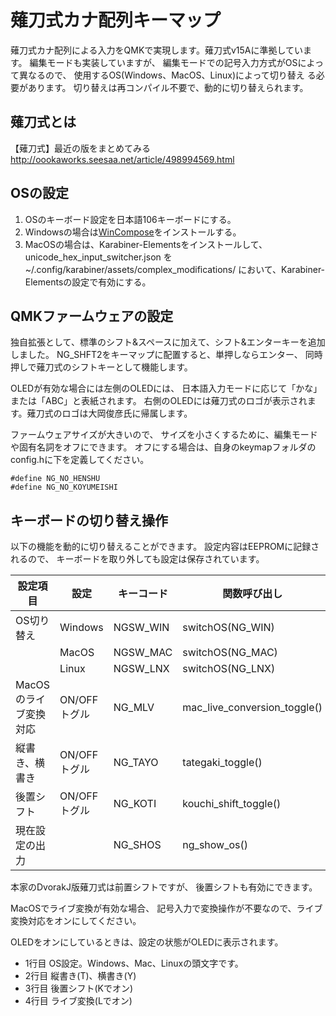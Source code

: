 # 薙刀式カナ配列キーマップ

薙刀式カナ配列による入力をQMKで実現します。薙刀式v15Aに準拠しています。
編集モードも実装していますが、
編集モードでの記号入力方式がOSによって異なるので、
使用するOS(Windows、MacOS、Linux)によって切り替え る必要があります。
切り替えは再コンパイル不要で、動的に切り替えられます。

## 薙刀式とは

【薙刀式】最近の版をまとめてみる
http://oookaworks.seesaa.net/article/498994569.html

## OSの設定

1. OSのキーボード設定を日本語106キーボードにする。
2. Windowsの場合は[WinCompose](http://wincompose.info/)をインストールする。
3. MacOSの場合は、Karabiner-Elementsをインストールして、 unicode_hex_input_switcher.json を ~/.config/karabiner/assets/complex_modifications/ において、Karabiner-Elementsの設定で有効にする。

## QMKファームウェアの設定

独自拡張として、標準のシフト&スペースに加えて、シフト&エンターキーを追加しました。
NG_SHFT2をキーマップに配置すると、単押しならエンター、
同時押しで薙刀式のシフトキーとして機能します。

OLEDが有効な場合には左側のOLEDには、
日本語入力モードに応じて「かな」または「ABC」と表紙されます。
右側のOLEDには薙刀式のロゴが表示されます。薙刀式のロゴは大岡俊彦氏に帰属します。

ファームウェアサイズが大きいので、
サイズを小さくするために、編集モードや固有名詞をオフにできます。
オフにする場合は、自身のkeymapフォルダのconfig.hに下を定義してください。
```
#define NG_NO_HENSHU
#define NG_NO_KOYUMEISHI
```

## キーボードの切り替え操作

以下の機能を動的に切り替えることができます。
設定内容はEEPROMに記録されるので、
キーボードを取り外しても設定は保存されています。

| 設定項目 | 設定 | キーコード | 関数呼び出し | 
|---|---|---|---|
| OS切り替え            | Windows  | NGSW_WIN  | switchOS(NG_WIN)  | 
|                       | MacOS    | NGSW_MAC  | switchOS(NG_MAC)  | 
|                       | Linux    | NGSW_LNX  | switchOS(NG_LNX)  | 
| MacOSのライブ変換対応 | ON/OFFトグル   | NG_MLV   | mac_live_conversion_toggle()  | 
| 縦書き、横書き        | ON/OFFトグル   | NG_TAYO    | tategaki_toggle()  | 
| 後置シフト            | ON/OFFトグル   | NG_KOTI  | kouchi_shift_toggle()  | 
| 現在設定の出力        |   | NG_SHOS   | ng_show_os()  | 

本家のDvorakJ版薙刀式は前置シフトですが、
後置シフトも有効にできます。

MacOSでライブ変換が有効な場合、
記号入力で変換操作が不要なので、ライブ変換対応をオンにしてください。

OLEDをオンにしているときは、設定の状態がOLEDに表示されます。
 * 1行目 OS設定。Windows、Mac、Linuxの頭文字です。
 * 2行目 縦書き(T)、横書き(Y)
 * 3行目 後置シフト(Kでオン)
 * 4行目 ライブ変換(Lでオン)
